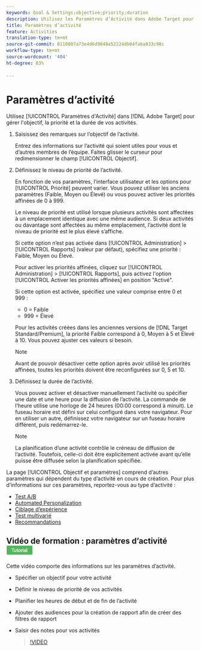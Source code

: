 ```yaml
---
keywords: Goal & Settings;objective;priority;duration
description: Utilisez les Paramètres d’Activité dans Adobe Target pour gérer l’objectif, la priorité et la durée de vos activités.
title: Paramètres d’activité
feature: Activities
translation-type: tm+mt
source-git-commit: 8110807a73e4d6d9848a52224db04faba033c98c
workflow-type: tm+mt
source-wordcount: '404'
ht-degree: 83%

---
```



# Paramètres d’activité

Utilisez [!UICONTROL Paramètres d&#39;Activité] dans [!DNL Adobe Target] pour gérer l&#39;objectif, la priorité et la durée de vos activités.

1. Saisissez des remarques sur l’objectif de l’activité.

   Entrez des informations sur l’activité qui soient utiles pour vous et d’autres membres de l’équipe. Faites glisser le curseur pour redimensionner le champ [!UICONTROL Objectif].
1. Définissez le niveau de priorité de l’activité.

   En fonction de vos paramètres, l’interface utilisateur et les options pour [!UICONTROL Priorité] peuvent varier. Vous pouvez utiliser les anciens paramètres (Faible, Moyen ou Élevé) ou vous pouvez activer les priorités affinées de 0 à 999.

   Le niveau de priorité est utilisé lorsque plusieurs activités sont affectées à un emplacement identique avec une même audience. Si deux activités ou davantage sont affectées au même emplacement, l’activité dont le niveau de priorité est le plus élevé s’affiche.

   Si cette option n’est pas activée dans [!UICONTROL Administration] > [!UICONTROL Rapports] (valeur par défaut), spécifiez une priorité : Faible, Moyen ou Élevé.

   Pour activer les priorités affinées, cliquez sur [!UICONTROL Administration] > [!UICONTROL Rapports], puis activez l&#39;option [!UICONTROL Activer les priorités affinées] en position &quot;Activé&quot;.

   Si cette option est activée, spécifiez une valeur comprise entre 0 et 999 :

   * 0 = Faible
   * 999 = Élevé

   Pour les activités créées dans les anciennes versions de [!DNL Target Standard/Premium], la priorité Faible correspond à 0, Moyen à 5 et Élevé à 10. Vous pouvez ajuster ces valeurs si besoin.

   >[!NOTE]
   >
   >Avant de pouvoir désactiver cette option après avoir utilisé les priorités affinées, toutes les priorités doivent être reconfigurées sur 0, 5 et 10.

1. Définissez la durée de l’activité.

   Vous pouvez activer et désactiver manuellement l’activité ou spécifier une date et une heure pour la diffusion de l’activité. La commande de l’heure utilise une horloge de 24 heures (00:00 correspond à minuit). Le fuseau horaire est défini sur celui configuré dans votre navigateur. Pour en utiliser un autre, définissez votre navigateur sur un fuseau horaire différent, puis redémarrez-le.

   >[!NOTE]
   >
   >La planification d’une activité contrôle le créneau de diffusion de l’activité. Toutefois, celle-ci doit être explicitement activée avant qu’elle puisse être diffusée selon la planification spécifiée.

La page [!UICONTROL Objectif et paramètres] comprend d’autres paramètres qui dépendent du type d’activité en cours de création. Pour plus d’informations sur ces paramètres, reportez-vous au type d’activité :

* [Test A/B](/help/c-activities/t-test-ab/t-test-create-ab/ab-goals-and-settings.md#reference_B25389FD6F3A4989801E740364B089CC)
* [Automated Personalization](/help/c-activities/t-automated-personalization/automated-personalization.md#task_8AAF837796D74CF893CA2F88BA1491C9)
* [Ciblage d’expérience](/help/c-activities/t-experience-target/t-xt-create/xt-goals-and-settings.md#reference_B25389FD6F3A4989801E740364B089CC)
* [Test multivarié](/help/c-activities/c-multivariate-testing/t-create-multivariate-test/goals-and-settings.md#reference_B25389FD6F3A4989801E740364B089CC)
* [Recommandations](/help/c-recommendations/t-create-recs-activity/recs-activity-settings.md#reference_3FDA8388CEEC4159949151C1829E2FBB)

## Vidéo de formation : paramètres d’activité  ![Badge de didacticiel](/help/assets/tutorial.png)

Cette vidéo comporte des informations sur les paramètres d’activité.

* Spécifier un objectif pour votre activité
* Définir le niveau de priorité de vos activités
* Planifier les heures de début et de fin de l’activité
* Ajouter des audiences pour la création de rapport afin de créer des filtres de rapport
* Saisir des notes pour vos activités

   >[!VIDEO](https://video.tv.adobe.com/v/17381)
